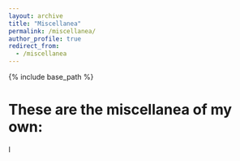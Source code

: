```yaml
---
layout: archive
title: "Miscellanea"
permalink: /miscellanea/
author_profile: true
redirect_from:
  - /miscellanea
---
```


{% include base_path %}

# These are the miscellanea of my own: 

I 
